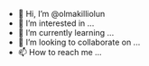 - 👋 Hi, I’m @olmakilliolun
- 👀 I’m interested in ...
- 🌱 I’m currently learning ...
- 💞️ I’m looking to collaborate on ...
- 📫 How to reach me ...

<!---
olmakilliolun/olmakilliolun is a ✨ special ✨ repository because its `README.md` (this file) appears on your GitHub profile.
You can click the Preview link to take a look at your changes.
--->
